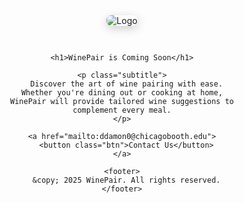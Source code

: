 <!DOCTYPE html>
<html lang="en">
<head>
  <meta charset="UTF-8" />
  <meta name="viewport" content="width=device-width, initial-scale=1.0"/>
  <title>WinePair — Curated Wine Pairing Platform</title>
  <link href="https://fonts.googleapis.com/css2?family=Inter:wght@400;600&family=Playfair+Display:wght@700&display=swap" rel="stylesheet">
  <style>
    /* Base reset */
    *, *::before, *::after {
      box-sizing: border-box;
      margin: 0;
      padding: 0;
    }

    html, body {
      height: 100%;
      font-family: 'Inter', sans-serif;
      background: linear-gradient(to bottom right, #4b0f1f, #f9e1e3);
      color: #fff;
      line-height: 1.6;
      scroll-behavior: smooth;
    }

    /* Layout */
    .container {
      max-width: 1100px;
      margin: 0 auto;
      padding: 40px 20px;
      display: flex;
      flex-direction: column;
      align-items: center;
      text-align: center;
    }

    /* Logo */
    .logo {
      max-width: 160px;
      margin-bottom: 30px;
      border-radius: 8px;
      box-shadow: 0 4px 15px rgba(0, 0, 0, 0.2);
    }

    /* Headings */
    h1 {
      font-family: 'Playfair Display', serif;
      font-size: 3rem;
      font-weight: 700;
      margin-bottom: 20px;
    }

    p.subtitle {
      font-size: 1.25rem;
      max-width: 700px;
      margin-bottom: 40px;
      color: #fce8ea;
    }

    /* Button */
    .btn {
      padding: 14px 32px;
      font-size: 1rem;
      font-weight: 600;
      color: #4b0f1f;
      background-color: #ffffff;
      border: none;
      border-radius: 6px;
      cursor: pointer;
      transition: all 0.3s ease;
      box-shadow: 0 4px 10px rgba(0,0,0,0.2);
    }

    .btn:hover {
      background-color: transparent;
      color: #fff;
      border: 2px solid #fff;
    }

    /* Footer */
    footer {
      margin-top: 80px;
      font-size: 0.9rem;
      color: #f9d9dc;
      opacity: 0.8;
    }

    /* Responsive Typography */
    @media (max-width: 768px) {
      h1 {
        font-size: 2.2rem;
      }
      p.subtitle {
        font-size: 1.1rem;
      }
    }
  </style>
</head>
<body>

  <main class="container">
    <!-- ✅ Using your original logo image reference -->
    <img class="logo" src="https://github.com/user-attachments/assets/c087912e-b140-4b25-94dc-a204c447c84f" alt="Logo" />

    <h1>WinePair is Coming Soon</h1>

    <p class="subtitle">
      Discover the art of wine pairing with ease. Whether you're dining out or cooking at home, WinePair will provide tailored wine suggestions to complement every meal.
    </p>

    <a href="mailto:ddamon0@chicagobooth.edu">
      <button class="btn">Contact Us</button>
    </a>

    <footer>
      &copy; 2025 WinePair. All rights reserved.
    </footer>
  </main>

</body>
</html>

